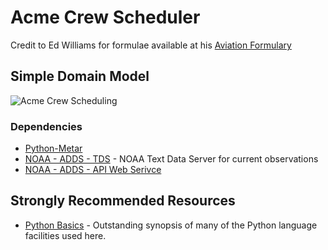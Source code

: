 # Acme Crew Scheduler

Credit to Ed Williams for formulae available at his [Aviation Formulary](https://edwilliams.org/avform147.htm)

## Simple Domain Model

![Acme Crew Scheduling](https://i.imgur.com/Axqkd0O.png)

### Dependencies

* [Python-Metar](https://github.com/python-metar/python-metar)
* [NOAA - ADDS - TDS](https://aviationweather.gov/dataserver) - NOAA Text Data Server for current observations
* [NOAA - ADDS - API Web Serivce](https://www.weather.gov/documentation/services-web-api)

## Strongly Recommended Resources

* [Python Basics](https://pythonbasics.org/) - Outstanding synopsis of many of the Python language facilities used here.